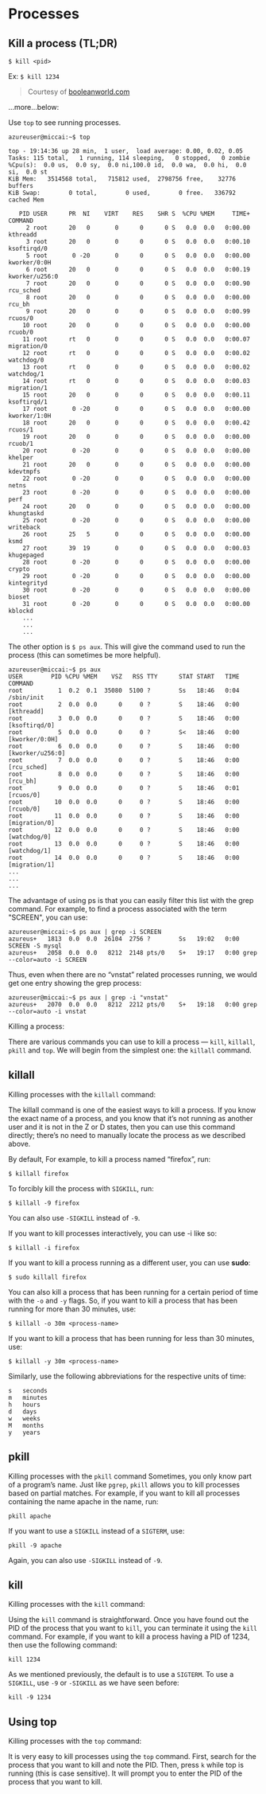 # Processes


## Kill a process (TL;DR)

```$ kill <pid>```

Ex: ```$ kill 1234```

> Courtesy of [booleanworld.com](booleanworld.com/kill-process-linux/#targetText=It%20is%20very%20easy%20to,that%20you%20want%20to%20kill.)

...more...below:

Use ```top``` to see running processes.

```
azureuser@miccai:~$ top

top - 19:14:36 up 28 min,  1 user,  load average: 0.00, 0.02, 0.05
Tasks: 115 total,   1 running, 114 sleeping,   0 stopped,   0 zombie
%Cpu(s):  0.0 us,  0.0 sy,  0.0 ni,100.0 id,  0.0 wa,  0.0 hi,  0.0 si,  0.0 st
KiB Mem:   3514568 total,   715812 used,  2798756 free,    32776 buffers
KiB Swap:        0 total,        0 used,        0 free.   336792 cached Mem

   PID USER      PR  NI    VIRT    RES    SHR S  %CPU %MEM     TIME+ COMMAND                                                                                                                                     
     2 root      20   0       0      0      0 S   0.0  0.0   0:00.00 kthreadd                                                                                                                                    
     3 root      20   0       0      0      0 S   0.0  0.0   0:00.10 ksoftirqd/0                                                                                                                                 
     5 root       0 -20       0      0      0 S   0.0  0.0   0:00.00 kworker/0:0H                                                                                                                                
     6 root      20   0       0      0      0 S   0.0  0.0   0:00.19 kworker/u256:0                                                                                                                              
     7 root      20   0       0      0      0 S   0.0  0.0   0:00.90 rcu_sched                                                                                                                                   
     8 root      20   0       0      0      0 S   0.0  0.0   0:00.00 rcu_bh                                                                                                                                      
     9 root      20   0       0      0      0 S   0.0  0.0   0:00.99 rcuos/0                                                                                                                                     
    10 root      20   0       0      0      0 S   0.0  0.0   0:00.00 rcuob/0                                                                                                                                     
    11 root      rt   0       0      0      0 S   0.0  0.0   0:00.07 migration/0                                                                                                                                 
    12 root      rt   0       0      0      0 S   0.0  0.0   0:00.02 watchdog/0                                                                                                                                  
    13 root      rt   0       0      0      0 S   0.0  0.0   0:00.02 watchdog/1                                                                                                                                  
    14 root      rt   0       0      0      0 S   0.0  0.0   0:00.03 migration/1                                                                                                                                 
    15 root      20   0       0      0      0 S   0.0  0.0   0:00.11 ksoftirqd/1                                                                                                                                 
    17 root       0 -20       0      0      0 S   0.0  0.0   0:00.00 kworker/1:0H                                                                                                                                
    18 root      20   0       0      0      0 S   0.0  0.0   0:00.42 rcuos/1                                                                                                                                     
    19 root      20   0       0      0      0 S   0.0  0.0   0:00.00 rcuob/1                                                                                                                                     
    20 root       0 -20       0      0      0 S   0.0  0.0   0:00.00 khelper                                                                                                                                     
    21 root      20   0       0      0      0 S   0.0  0.0   0:00.00 kdevtmpfs                                                                                                                                   
    22 root       0 -20       0      0      0 S   0.0  0.0   0:00.00 netns                                                                                                                                       
    23 root       0 -20       0      0      0 S   0.0  0.0   0:00.00 perf                                                                                                                                        
    24 root      20   0       0      0      0 S   0.0  0.0   0:00.00 khungtaskd                                                                                                                                  
    25 root       0 -20       0      0      0 S   0.0  0.0   0:00.00 writeback                                                                                                                                   
    26 root      25   5       0      0      0 S   0.0  0.0   0:00.00 ksmd                                                                                                                                        
    27 root      39  19       0      0      0 S   0.0  0.0   0:00.03 khugepaged                                                                                                                                  
    28 root       0 -20       0      0      0 S   0.0  0.0   0:00.00 crypto                                                                                                                                      
    29 root       0 -20       0      0      0 S   0.0  0.0   0:00.00 kintegrityd                                                                                                                                 
    30 root       0 -20       0      0      0 S   0.0  0.0   0:00.00 bioset                                                                                                                                      
    31 root       0 -20       0      0      0 S   0.0  0.0   0:00.00 kblockd                                
    ...
    ...
    ...
```

The other option is ```$ ps aux```. This will give the command used to run the process (this can sometimes be more helpful).

```
azureuser@miccai:~$ ps aux
USER        PID %CPU %MEM    VSZ   RSS TTY      STAT START   TIME COMMAND
root          1  0.2  0.1  35080  5100 ?        Ss   18:46   0:04 /sbin/init
root          2  0.0  0.0      0     0 ?        S    18:46   0:00 [kthreadd]
root          3  0.0  0.0      0     0 ?        S    18:46   0:00 [ksoftirqd/0]
root          5  0.0  0.0      0     0 ?        S<   18:46   0:00 [kworker/0:0H]
root          6  0.0  0.0      0     0 ?        S    18:46   0:00 [kworker/u256:0]
root          7  0.0  0.0      0     0 ?        S    18:46   0:00 [rcu_sched]
root          8  0.0  0.0      0     0 ?        S    18:46   0:00 [rcu_bh]
root          9  0.0  0.0      0     0 ?        S    18:46   0:01 [rcuos/0]
root         10  0.0  0.0      0     0 ?        S    18:46   0:00 [rcuob/0]
root         11  0.0  0.0      0     0 ?        S    18:46   0:00 [migration/0]
root         12  0.0  0.0      0     0 ?        S    18:46   0:00 [watchdog/0]
root         13  0.0  0.0      0     0 ?        S    18:46   0:00 [watchdog/1]
root         14  0.0  0.0      0     0 ?        S    18:46   0:00 [migration/1]
...
...
...
```

The advantage of using ps is that you can easily filter this list with the grep command. For example, to find a process associated with the term "SCREEN", you can use:

```
azureuser@miccai:~$ ps aux | grep -i SCREEN
azureus+   1813  0.0  0.0  26104  2756 ?        Ss   19:02   0:00 SCREEN -S mysql
azureus+   2058  0.0  0.0   8212  2148 pts/0    S+   19:17   0:00 grep --color=auto -i SCREEN
```

Thus, even when there are no “vnstat” related processes running, we would get one entry showing the grep process:

```
azureuser@miccai:~$ ps aux | grep -i "vnstat"
azureus+   2070  0.0  0.0   8212  2212 pts/0    S+   19:18   0:00 grep --color=auto -i vnstat
```

Killing a process:

There are various commands you can use to kill a process — ```kill```, ```killall```, ```pkill``` and ```top```. We will begin from the simplest one: the ```killall``` command.

## killall

Killing processes with the ```killall``` command:

The killall command is one of the easiest ways to kill a process. If you know the exact name of a process, and you know that it’s not running as another user and it is not in the Z or D states, then you can use this command directly; there’s no need to manually locate the process as we described above.

By default,  For example, to kill a process named “firefox”, run:

```$ killall firefox```

To forcibly kill the process with ```SIGKILL```, run:

```$ killall -9 firefox```

You can also use ```-SIGKILL``` instead of ```-9```.

If you want to kill processes interactively, you can use -i like so:

```$ killall -i firefox```

If you want to kill a process running as a different user, you can use **sudo**:

```$ sudo killall firefox```

You can also kill a process that has been running for a certain period of time with the ```-o``` and ```-y``` flags. So, if you want to kill a process that has been running for more than 30 minutes, use:

```$ killall -o 30m <process-name>```

If you want to kill a process that has been running for less than 30 minutes, use:

```$ killall -y 30m <process-name>```

Similarly, use the following abbreviations for the respective units of time:

```
s   seconds
m   minutes
h   hours
d   days
w   weeks
M   months
y   years

```

## pkill

Killing processes with the ```pkill``` command
Sometimes, you only know part of a program’s name. Just like ```pgrep```, ```pkill``` allows you to kill processes based on partial matches. For example, if you want to kill all processes containing the name apache in the name, run:

```pkill apache```

If you want to use a ```SIGKILL``` instead of a ```SIGTERM```, use:

```pkill -9 apache```

Again, you can also use ```-SIGKILL``` instead of ```-9```.

## kill

Killing processes with the ```kill``` command:

Using the ```kill``` command is straightforward. Once you have found out the PID of the process that you want to ```kill```, you can terminate it using the ```kill``` command. For example, if you want to kill a process having a PID of 1234, then use the following command:

```kill 1234```

As we mentioned previously, the default is to use a ```SIGTERM```. To use a ```SIGKILL```, use ```-9``` or ```-SIGKILL``` as we have seen before:

```kill -9 1234```

## Using top

Killing processes with the ```top``` command:

It is very easy to kill processes using the ```top``` command. First, search for the process that you want to kill and note the PID. Then, press ```k``` while top is running (this is case sensitive). It will prompt you to enter the PID of the process that you want to kill.